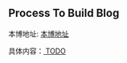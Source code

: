 ## Process To Build Blog

本博地址: [本博地址]

具体内容：[ TODO ]

[本博地址]: #!2013-04-25-process-to-build-blog
[ TODO ]: #!